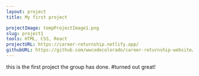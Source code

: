 ```yaml
---
layout: project
title: My first project

projectImage: tempProjectImage1.png
slug: project1
tools: HTML, CSS, React
projectURL: https://career-returnship.netlify.app/
githubURL: https://github.com/wwcodecolorado/career-returnship-website/tree/master/src/components
---
```



this is the first project the group has done.
#turned out great!